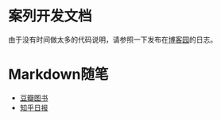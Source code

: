 # 案列开发文档

由于没有时间做太多的代码说明，请参照一下发布在[博客园](http://www.cnblogs.com/oopsguy/)的日志。

# Markdown随笔

- [豆瓣图书](https://github.com/oopsguy/WechatSmallApps/blob/pages_doc/DoubanBook_Doc.md)
- [知乎日报](https://github.com/oopsguy/WechatSmallApps/blob/pages_doc/ZhihuDaliy_Doc.md)
